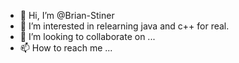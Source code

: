 - 👋 Hi, I’m @Brian-Stiner
- 👀 I’m interested in relearning java and c++ for real.
- 💞️ I’m looking to collaborate on ...
- 📫 How to reach me ...

<!---
Brian-Stiner/Brian-Stiner is a ✨ special ✨ repository because its `README.md` (this file) appears on your GitHub profile.
You can click the Preview link to take a look at your changes.
--->

